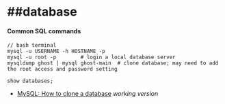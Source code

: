 ##database
===============


#### Common SQL commands

```
// bash terminal
mysql -u USERNAME -h HOSTNAME -p
mysql -u root -p		# login a local database server
mysqldump ghost | mysql ghost-main	# clone database; may need to add the root access and password setting
```

```
show databases;
```

- [MySQL: How to clone a database](https://makandracards.com/makandra/1605-mysql-how-to-clone-a-database) *working version*

